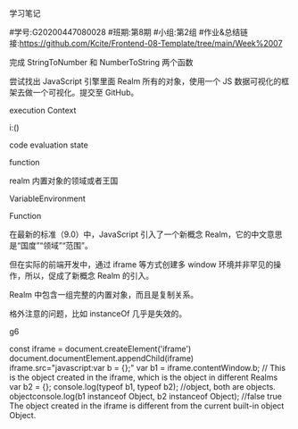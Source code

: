 学习笔记

#学号:G20200447080028
#班期:第8期
#小组:第2组
#作业&总结链接:https://github.com/Kcite/Frontend-08-Template/tree/main/Week%2007


完成 StringToNumber 和 NumberToString 两个函数



尝试找出 JavaScript 引擎里面 Realm 所有的对象，使用一个 JS 数据可视化的框架去做一个可视化。提交至 GitHub。


execution Context

i:()

code evaluation state

function

realm
内置对象的领域或者王国

VariableEnvironment

Function



在最新的标准（9.0）中，JavaScript 引入了一个新概念 Realm，它的中文意思是“国度”“领域”“范围”。

但在实际的前端开发中，通过 iframe 等方式创建多 window 环境并非罕见的操作，所以，促成了新概念 Realm 的引入。

Realm 中包含一组完整的内置对象，而且是复制关系。

格外注意的问题，比如 instanceOf 几乎是失效的。

g6


const iframe = document.createElement('iframe')
document.documentElement.appendChild(iframe)
iframe.src="javascript:var b = {};"
var b1 = iframe.contentWindow.b; // This is the object created in the iframe, which is the object in different Realms
var b2 = {};
console.log(typeof b1, typeof b2); //object, both are objects.
objectconsole.log(b1 instanceof Object, b2 instanceof Object); //false true The object created in the iframe is different from the current built-in object Object.
